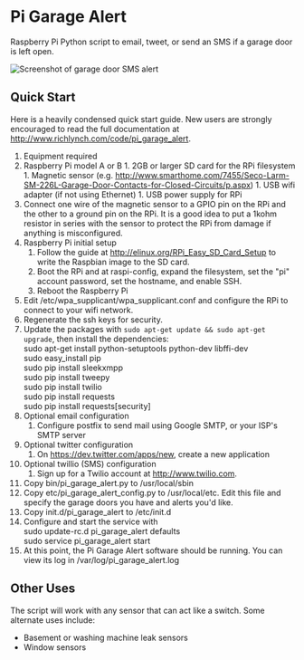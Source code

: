 Pi Garage Alert
===============

Raspberry Pi Python script to email, tweet, or send an SMS if a garage door is left open.

![Screenshot of garage door SMS alert](http://www.richlynch.com/wp-content/uploads/2013/07/garage_door_sms.png)

Quick Start
---------------

Here is a heavily condensed quick start guide. New users are strongly encouraged to read the full documentation at http://www.richlynch.com/code/pi_garage_alert.

1. Equipment required
  1. Raspberry Pi model A or B
	1. 2GB or larger SD card for the RPi filesystem 
	1. Magnetic sensor (e.g. http://www.smarthome.com/7455/Seco-Larm-SM-226L-Garage-Door-Contacts-for-Closed-Circuits/p.aspx)
	1. USB wifi adapter (if not using Ethernet)
	1. USB power supply for RPi
1. Connect one wire of the magnetic sensor to a GPIO pin on the RPi and the other to a ground pin on the RPi. It is a good idea to put a 1kohm resistor in series with the sensor to protect the RPi from damage if anything is misconfigured.
1. Raspberry Pi initial setup
	1. Follow the guide at http://elinux.org/RPi_Easy_SD_Card_Setup to write the Raspbian image to the SD card.
	1. Boot the RPi and at raspi-config, expand the filesystem, set the "pi" account password, set the hostname, and enable SSH.
	1. Reboot the Raspberry Pi
1. Edit /etc/wpa_supplicant/wpa_supplicant.conf and configure the RPi to connect to your wifi network.
1. Regenerate the ssh keys for security.
1. Update the packages with `sudo apt-get update && sudo apt-get upgrade`, then install the dependencies:<br>
sudo apt-get install python-setuptools python-dev libffi-dev<br>
sudo easy_install pip<br>
sudo pip install sleekxmpp<br>
sudo pip install tweepy<br>
sudo pip install twilio<br>
sudo pip install requests<br>
sudo pip install requests[security]<br>
1. Optional email configuration
	1. Configure postfix to send mail using Google SMTP, or your ISP's SMTP server
1. Optional twitter configuration
	1. On https://dev.twitter.com/apps/new, create a new application
1. Optional twillio (SMS) configuration
	1. Sign up for a Twilio account at http://www.twilio.com.
1. Copy bin/pi_garage_alert.py to /usr/local/sbin
1. Copy etc/pi_garage_alert_config.py to /usr/local/etc. Edit this file and specify the garage doors you have and alerts you'd like.
1. Copy init.d/pi_garage_alert to /etc/init.d
1. Configure and start the service with<br>
sudo update-rc.d pi_garage_alert defaults<br>
sudo service pi_garage_alert start<br>
1. At this point, the Pi Garage Alert software should be running. You can view its log in /var/log/pi_garage_alert.log

Other Uses
---------------

The script will work with any sensor that can act like a switch. Some alternate uses include:

* Basement or washing machine leak sensors
* Window sensors
